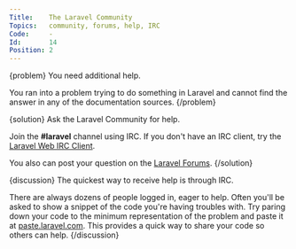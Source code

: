 ```yaml
---
Title:    The Laravel Community
Topics:   community, forums, help, IRC
Code:     -
Id:       14
Position: 2
---
```


{problem}
You need additional help.

You ran into a problem trying to do something in Laravel and cannot find the answer in any of the documentation sources.
{/problem}

{solution}
Ask the Laravel Community for help.

Join the **#laravel** channel using IRC. If you don't have an IRC client, try the [Laravel Web IRC Client](http://laravel.io/irc).

You also can post your question on the [Laravel Forums](http://forums.laravel.io).
{/solution}

{discussion}
The quickest way to receive help is through IRC.

There are always dozens of people logged in, eager to help. Often you'll be asked to show a snippet of the code you're having troubles with. Try paring down your code to the minimum representation of the problem and paste it at [paste.laravel.com](http://paste.laravel.com/). This provides a quick way to share your code so others can help.
{/discussion}
